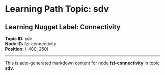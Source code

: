 # Learning Path Topic: sdv

## Learning Nugget Label: Connectivity

**Topic ID:** sdv  
**Node ID:** fzi-connectivity  
**Position:** (-400, 250)

---

This is auto-generated markdown content for node **fzi-connectivity** in topic **sdv**.
